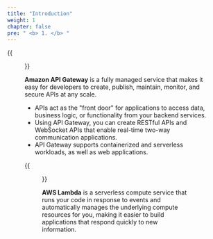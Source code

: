 ```yaml
---
title: "Introduction"
weight: 1
chapter: false
pre: " <b> 1. </b> "
---
```


{{<figure src="/images/workshop-2/Amazon-API-Gateway.svg" title="Amazon API Gateway" width=150pc >}}

**Amazon API Gateway** is a fully managed service that makes it easy for developers to create, publish, maintain, monitor, and secure APIs at any scale.

- APIs act as the "front door" for applications to access data, business logic, or functionality from your backend services.
- Using API Gateway, you can create RESTful APIs and WebSocket APIs that enable real-time two-way communication applications.
- API Gateway supports containerized and serverless workloads, as well as web applications.

{{<figure src="/images/workshop-2/AWS-Lambda.svg" title="AWS Lambda" width=150pc >}}

**AWS Lambda** is a serverless compute service that runs your code in response to events and automatically manages the underlying compute resources for you, making it easier to build applications that respond quickly to new information.
